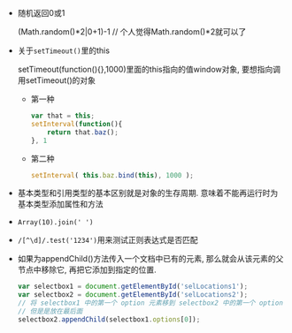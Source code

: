 - 随机返回0或1

  	(Math.random()*2|0+1)-1
  	// 个人觉得Math.random()*2就可以了


- 关于`setTimeout()`里的this

  setTimeout(function(){},1000)里面的this指向的值window对象, 要想指向调用setTimeout()的对象

  - 第一种

    ```javascript
    var that = this;
    setInterval(function(){
        return that.baz();
    }, 1
    ```

  - 第二种

    ```javascript
    setInterval( this.baz.bind(this), 1000 );
    ```




- 基本类型和引用类型的基本区别就是对象的生存周期. 意味着不能再运行时为基本类型添加属性和方法


- `Array(10).join(' ')`

- `/[^\d]/.test('1234')`用来测试正则表达式是否匹配

- 如果为appendChild()方法传入一个文档中已有的元素, 那么就会从该元素的父节点中移除它, 再把它添加到指定的位置. 

  ```javascript
  var selectbox1 = document.getElementById('selLocations1');
  var selectbox2 = document.getElementById('selLocations2');
  // 将 selectbox1 中的第一个 option 元素移到 selectbox2 中的第一个 option 元素
  // 但是是放在最后面
  selectbox2.appendChild(selectbox1.options[0]);
  ```